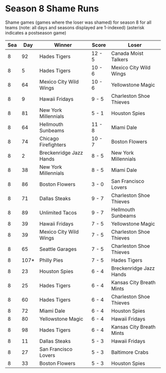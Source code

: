 # Season 8 Shame Runs



Shame games (games where the loser was shamed) for season 8 for all teams (note: all days and seasons displayed are 1-indexed) (asterisk indicates a postseason game)


| Sea | Day | Winner | Score | Loser | 
| ------ |------ |------ |------ |------ |
| 8 | 92 | Hades Tigers | 12 - 5 | Canada Moist Talkers | 
| 8 | 5 | Hades Tigers | 10 - 6 | Mexico City Wild Wings | 
| 8 | 64 | Mexico City Wild Wings | 10 - 6 | Yellowstone Magic | 
| 8 | 9 | Hawaii Fridays | 9 - 5 | Charleston Shoe Thieves | 
| 8 | 81 | New York Millennials | 5 - 1 | Houston Spies | 
| 8 | 64 | Hellmouth Sunbeams | 11 - 8 | Miami Dale | 
| 8 | 74 | Chicago Firefighters | 10 - 7 | Boston Flowers | 
| 8 | 2 | Breckenridge Jazz Hands | 8 - 5 | New York Millennials | 
| 8 | 38 | New York Millennials | 8 - 5 | Miami Dale | 
| 8 | 86 | Boston Flowers | 3 - 0 | San Francisco Lovers | 
| 8 | 71 | Dallas Steaks | 9 - 7 | Charleston Shoe Thieves | 
| 8 | 89 | Unlimited Tacos | 9 - 7 | Hellmouth Sunbeams | 
| 8 | 39 | Hawaii Fridays | 7 - 5 | Yellowstone Magic | 
| 8 | 39 | Mexico City Wild Wings | 7 - 5 | Charleston Shoe Thieves | 
| 8 | 65 | Seattle Garages | 7 - 5 | Charleston Shoe Thieves | 
| 8 | 107* | Philly Pies | 7 - 5 | Hades Tigers | 
| 8 | 23 | Houston Spies | 6 - 4 | Breckenridge Jazz Hands | 
| 8 | 25 | Hades Tigers | 6 - 4 | Kansas City Breath Mints | 
| 8 | 60 | Hades Tigers | 6 - 4 | Charleston Shoe Thieves | 
| 8 | 72 | Miami Dale | 6 - 4 | Houston Spies | 
| 8 | 80 | Yellowstone Magic | 6 - 4 | Hawaii Fridays | 
| 8 | 98 | Hades Tigers | 6 - 4 | Kansas City Breath Mints | 
| 8 | 11 | Dallas Steaks | 5 - 3 | Hawaii Fridays | 
| 8 | 27 | San Francisco Lovers | 5 - 3 | Baltimore Crabs | 
| 8 | 33 | Boston Flowers | 5 - 3 | Houston Spies | 


